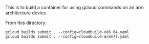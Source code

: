 This is to build a container for using gcloud commands on an arm architecture
device.

From this directory:

	gcloud builds submit . --config=cloudbuild-x86_64.yaml
	gcloud builds submit . --config=cloudbuild-armv7l.yaml


